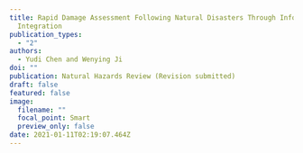 ```yaml
---
title: Rapid Damage Assessment Following Natural Disasters Through Information
  Integration
publication_types:
  - "2"
authors:
  - Yudi Chen and Wenying Ji
doi: ""
publication: Natural Hazards Review (Revision submitted)
draft: false
featured: false
image:
  filename: ""
  focal_point: Smart
  preview_only: false
date: 2021-01-11T02:19:07.464Z
---
```

